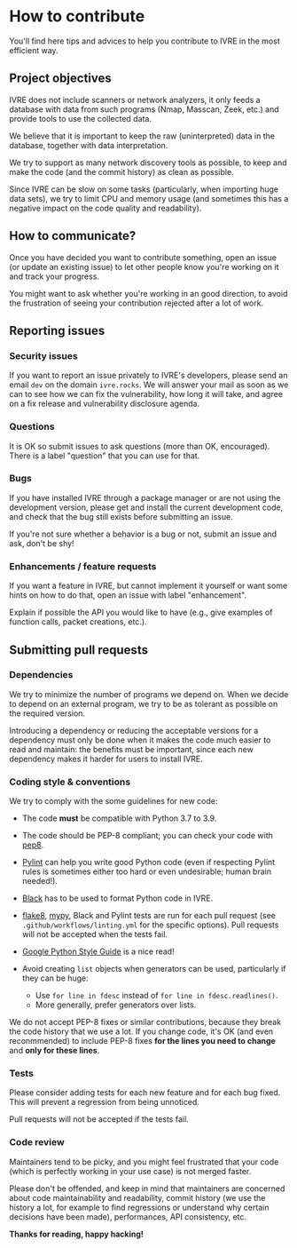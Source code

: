 # How to contribute

You'll find here tips and advices to help you contribute to IVRE in
the most efficient way.

## Project objectives

IVRE does not include scanners or network analyzers, it only feeds a
database with data from such programs (Nmap, Masscan, Zeek, etc.) and
provide tools to use the collected data.

We believe that it is important to keep the raw (uninterpreted) data
in the database, together with data interpretation.

We try to support as many network discovery tools as possible, to keep
and make the code (and the commit history) as clean as possible.

Since IVRE can be slow on some tasks (particularly, when importing
huge data sets), we try to limit CPU and memory usage (and sometimes
this has a negative impact on the code quality and readability).

## How to communicate?

Once you have decided you want to contribute something, open an issue
(or update an existing issue) to let other people know you're working
on it and track your progress.

You might want to ask whether you're working in an good direction, to
avoid the frustration of seeing your contribution rejected after a lot
of work.

## Reporting issues

### Security issues

If you want to report an issue privately to IVRE's developers, please
send an email `dev` on the domain `ivre.rocks`. We will answer your
mail as soon as we can to see how we can fix the vulnerability, how
long it will take, and agree on a fix release and vulnerability
disclosure agenda.

### Questions

It is OK so submit issues to ask questions (more than OK,
encouraged). There is a label "question" that you can use for that.

### Bugs

If you have installed IVRE through a package manager or are not using
the development version, please get and install the current
development code, and check that the bug still exists before
submitting an issue.

If you're not sure whether a behavior is a bug or not, submit an issue
and ask, don't be shy!

### Enhancements / feature requests

If you want a feature in IVRE, but cannot implement it yourself or
want some hints on how to do that, open an issue with label
"enhancement".

Explain if possible the API you would like to have (e.g., give examples
of function calls, packet creations, etc.).

## Submitting pull requests

### Dependencies

We try to minimize the number of programs we depend on. When we decide
to depend on an external program, we try to be as tolerant as possible
on the required version.

Introducing a dependency or reducing the acceptable versions for a
dependency must only be done when it makes the code much easier to
read and maintain: the benefits must be important, since each new
dependency makes it harder for users to install IVRE.

### Coding style & conventions

We try to comply with the some guidelines for new code:

-   The code **must** be compatible with Python 3.7 to 3.9.

-   The code should be PEP-8 compliant; you can check your code with
    [pep8](https://pypi.python.org/pypi/pep8).

-   [Pylint](https://pylint.org/) can help you write good Python
    code (even if respecting Pylint rules is sometimes either too hard
    or even undesirable; human brain needed!).

-   [Black](https://github.com/psf/black) has to be used to format
    Python code in IVRE.

-   [flake8](https://flake8.pycqa.org/),
    [mypy](http://mypy-lang.org/), Black and Pylint tests are run for
    each pull request (see `.github/workflows/linting.yml` for the
    specific options). Pull requests will not be accepted when the
    tests fail.

-   [Google Python Style Guide](https://google.github.io/styleguide/pyguide.html)
    is a nice read!

-   Avoid creating `list` objects when generators can be used,
    particularly if they can be huge:

    -   Use `for line in fdesc` instead of `for line in fdesc.readlines()`.
    -   More generally, prefer generators over lists.

We do not accept PEP-8 fixes or similar contributions, because they
break the code history that we use a lot. If you change code, it's OK
(and even reconmmended) to include PEP-8 fixes **for the lines you
need to change** and **only for these lines**.

### Tests

Please consider adding tests for each new feature and for each bug
fixed. This will prevent a regression from being unnoticed.

Pull requests will not be accepted if the tests fail.

### Code review

Maintainers tend to be picky, and you might feel frustrated that your
code (which is perfectly working in your use case) is not merged
faster.

Please don't be offended, and keep in mind that maintainers are
concerned about code maintainability and readability, commit history
(we use the history a lot, for example to find regressions or
understand why certain decisions have been made), performances, API
consistency, etc.

**Thanks for reading, happy hacking!**
